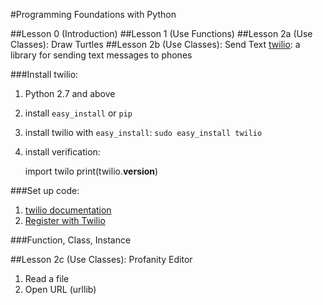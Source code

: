 #Programming Foundations with Python

##Lesson 0 (Introduction)
##Lesson 1 (Use Functions)
##Lesson 2a (Use Classes): Draw Turtles
##Lesson 2b (Use Classes): Send Text
[twilio](https://www.twilio.com): a library for sending text messages to phones

###Install twilio:

1. Python 2.7 and above
2. install `easy_install` or `pip`
3. install twilio with `easy_install`: `sudo easy_install twilio`
4. install verification:

	import twilo
	print(twilio.__version__)

###Set up code:	
1. [twilio documentation](www.twilio.com/docs/python/install)
2. [Register with Twilio](https://www.twilio.com/try-twilio)

###Function, Class, Instance

##Lesson 2c (Use Classes): Profanity Editor

1. Read a file
2. Open URL (urllib)
















